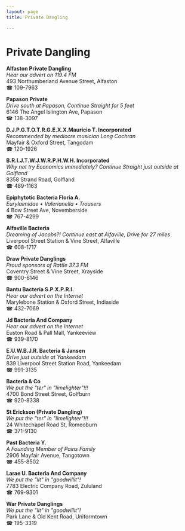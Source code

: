 ```yaml
---
layout: page 
title: Private Dangling

---
```



# Private Dangling


 **Alfaston Private Dangling**  
_Hear our advert on 119.4 FM_  
493 Northumberland Avenue Street, Alfaston  
☎ 109-7963

**Papason Private**  
_Drive south at Papason, Continue Straight for 5 feet_  
6146 The Angel Islington Ave, Papason  
☎ 138-3097

**D.J.P.G.T.O.T.R.G.E.X.X.Mauricio T. Incorporated**  
_Recommended by mediocre musician Long Cochran_  
Mayfair & Oxford Street, Tangodam  
☎ 120-1926

**B.R.I.J.T.W.J.W.R.P.H.W.H. Incorporated**  
_Why not try Economics immediately? 
Continue Straight just outside at Golfland_  
8358 Strand Road, Golfland  
☎ 489-1163

**Epiphytotic Bacteria Floria A.**  
_Eurylaimidae • Valerianella • Trousers_  
4 Bow Street Ave, Novemberside  
☎ 767-4299

**Alfaville Bacteria**  
_Dreaming of Jacobs?! 
Continue east at Alfaville, Drive for 27 miles_  
Liverpool Street Station & Vine Street, Alfaville  
☎ 608-1717

**Draw Private Danglings**  
_Proud sponsors of Rattle 37.3 FM_  
Coventry Street & Vine Street, Xrayside  
☎ 900-6146

**Bantu Bacteria S.P.X.P.R.I.**  
_Hear our advert on the Internet_  
Marylebone Station & Oxford Street, Indiaside  
☎ 432-7069

**Jd Bacteria And Company**  
_Hear our advert on the Internet_  
Euston Road & Pall Mall, Yankeeview  
☎ 939-8170

**E.U.W.B.J.R. Bacteria & Jansen**  
_Drive just outside at Yankeedam_  
839 Liverpool Street Station Road, Yankeedam  
☎ 991-3135

**Bacteria & Co**  
_We put the "ter" in "limelighter"!!!_  
4700 Bond Street Street, Golfburn  
☎ 920-8338

**St Erickson (Private Dangling)**  
_We put the "ter" in "limelighter"!!!_  
24 Whitechapel Road St, Romeoburn  
☎ 371-9130

**Past Bacteria Y.**  
_A Founding Member of Pains Family_  
2906 Mayfair Avenue, Tangotown  
☎ 455-8502

**Larae U. Bacteria And Company**  
_We put the "lit" in "goodwillit"!_  
7783 Electric Company Road, Zululand  
☎ 769-9301

**War Private Danglings**  
_We put the "lit" in "goodwillit"!_  
Park Lane & Old Kent Road, Uniformtown  
☎ 195-3319

